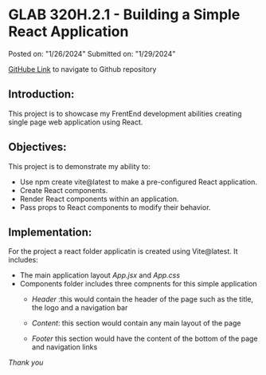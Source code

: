 # GLAB 320H.2.1 - Building a Simple React Application


Posted on: "1/26/2024"
Submitted on: "1/29/2024"

[GitHube Link](https://github.com/HichamBenkada/GLAB2_ReactApp.git) to navigate to Github repository

## Introduction:

This project is to showcase my FrentEnd development abilities creating single page web application using React.

## Objectives:
This project is to demonstrate my ability to:
- Use npm create vite@latest to make a pre-configured React application.
- Create React components.
- Render React components within an application.
- Pass props to React components to modify their behavior.

## Implementation:
For the project a react folder applicatin is created using Vite@latest. It includes:
- The main application layout _App.jsx_ and _App.css_
- Components folder includes three compnents for this simple application 
    - _Header_ :this would contain the header of the page such as the title, the logo and a navigation bar
    - _Content_: this section would contain any main layout of the page

    - _Footer_ this section would have the content of the bottom of the page and navigation links

_Thank you_